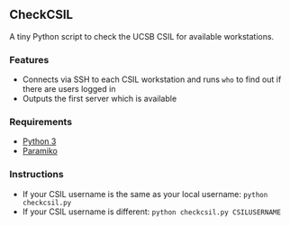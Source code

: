 CheckCSIL
---------

A tiny Python script to check the UCSB CSIL for available workstations.

### Features

- Connects via SSH to each CSIL workstation and runs `who` to find out if there are users logged in
- Outputs the first server which is available

### Requirements

- [Python 3](http://www.python.org)
- [Paramiko](https://github.com/paramiko/paramiko)

### Instructions

- If your CSIL username is the same as your local username: `python checkcsil.py`
- If your CSIL username is different: `python checkcsil.py CSILUSERNAME`
